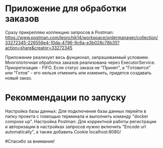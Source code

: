 # Приложение для обработки заказов

Сразу прикрепляю коллекцию запросов в Postman: https://www.postman.com/leonchik14/workspace/ordermanager/collection/33272345-226556e4-10da-4796-9c6a-e3b028c78b35?action=share&creator=33272345

Приложение реализует весь фунционал, запрашиваемый условием.
Многопоточная обработка заказов реализована через ExecutorService. Приоретизация - FIFO. Если статус заказа не "Принят", а "Готовится" или "Готов" - его нельзя отменить или изменить, придется создавать новый заказ.

# Рекоммендации по запуску

Настройка базы данных:
Для подключения базы данных перейти в папку проекта с помощью терминала и выполнить команду "docker compose up".
Настройка Postman:
Для корректной работы регистрации и авторизации в настройках запросов нужно включить "Encode url automatically", а также добавить Cookie localhost:8080/

#Спасибо за внимание!
